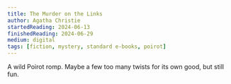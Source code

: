 ```yaml
---
title: The Murder on the Links
author: Agatha Christie
startedReading: 2024-06-13
finishedReading: 2024-06-29
medium: digital
tags: [fiction, mystery, standard e-books, poirot]
---
```


A wild Poirot romp. Maybe a few too many twists for its own good, but still fun.
